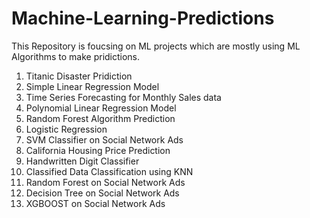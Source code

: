 # Machine-Learning-Predictions

This Repository is foucsing on ML projects which are mostly using ML Algorithms to make pridictions.

1. Titanic Disaster Pridiction
2. Simple Linear Regression Model
3. Time Series Forecasting for Monthly Sales data
4. Polynomial Linear Regression Model
5. Random Forest Algorithm Prediction
6. Logistic Regression
7. SVM Classifier on Social Network Ads
8. California Housing Price Prediction 
9. Handwritten Digit Classifier
10. Classified Data Classification using KNN
11. Random Forest on Social Network Ads
12. Decision Tree on Social Network Ads
13. XGBOOST on Social Network Ads
